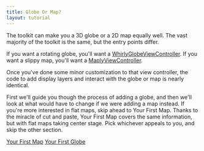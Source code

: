 ```yaml
---
title: Globe Or Map?
layout: tutorial
---
```


The toolkit can make you a 3D globe or a 2D map equally well.  The vast majority of the toolkit is the same, but the entry points differ.

If you want a rotating globe, you'll want a [WhirlyGlobeViewController](../documentation/2_3/Classes/WhirlyGlobeViewController.html). If you want a slippy map, you'll want a [MaplyViewController](../documentation/2_3/Classes/MaplyViewController.html).

Once you've done some minor customization to that view controller, the code to add display layers and interact with the globe or map is nearly identical.

First we'll guide you though the process of adding a globe, and then we'll look at what would have to change if we were adding a map instead. If you're more interested in flat maps, skip ahead to Your First Map. Thanks to the miracle of cut and paste, Your First Map covers the same information, but with flat maps taking center stage. Pick whichever appeals to you, and skip the other section.

[Your First Map](your_first_map.html) [Your First Globe](your_first_globe.html)
